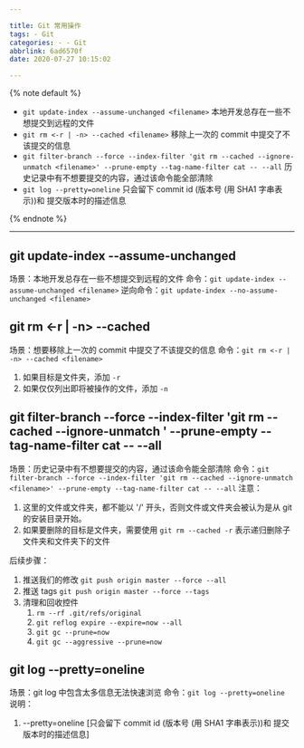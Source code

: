 ```yaml
---

title: Git 常用操作
tags: - Git
categories: - - Git
abbrlink: 6ad6570f
date: 2020-07-27 10:15:02

---
```


{% note default %}

-   `git update-index --assume-unchanged <filename>` 本地开发总存在一些不想提交到远程的文件
-   `git rm <-r | -n> --cached <filename>` 移除上一次的 commit 中提交了不该提交的信息
-   `git filter-branch --force --index-filter 'git rm --cached --ignore-unmatch <filename>' --prune-empty --tag-name-filter cat -- --all` 历史记录中有不想要提交的内容，通过该命令能全部清除
-   `git log --pretty=oneline` 只会留下 commit id (版本号 (用 SHA1 字串表示))和 提交版本时的描述信息

{% endnote %}

<!-- more -->

---

## git update-index --assume-unchanged <filename>

场景：本地开发总存在一些不想提交到远程的文件
命令：`git update-index --assume-unchanged <filename>`
逆向命令：`git update-index --no-assume-unchanged <filename>`

## git rm <-r | -n> --cached <filename>

场景：想要移除上一次的 commit 中提交了不该提交的信息
命令：`git rm <-r | -n> --cached <filename>`

1.  如果目标是文件夹，添加 `-r`
2.  如果仅仅列出即将被操作的文件，添加 `-n`

## git filter-branch --force --index-filter 'git rm --cached --ignore-unmatch <filename>' --prune-empty --tag-name-filter cat -- --all

场景：历史记录中有不想要提交的内容，通过该命令能全部清除
命令：`git filter-branch --force --index-filter 'git rm --cached --ignore-unmatch <filename>' --prune-empty --tag-name-filter cat -- --all`
注意：

1.  这里的文件或文件夹，都不能以 '/' 开头，否则文件或文件夹会被认为是从 git 的安装目录开始。
2.  如果要删除的目标是文件夹，需要使用 `git rm --cached -r` 表示递归删除子文件夹和文件夹下的文件

后续步骤：

1.  推送我们的修改 `git push origin master --force --all`
2.  推送 tags `git push origin master --force --tags`
3.  清理和回收控件
    1.  `rm --rf .git/refs/original`
    2.  `git reflog expire --expire=now --all`
    3.  `git gc --prune=now`
    4.  `git gc --aggressive --prune=now`

## git log --pretty=oneline

场景：git log 中包含太多信息无法快速浏览
命令：`git log --pretty=oneline`
说明：

1.  --pretty=oneline [只会留下 commit id (版本号 (用 SHA1 字串表示))和 提交版本时的描述信息]
